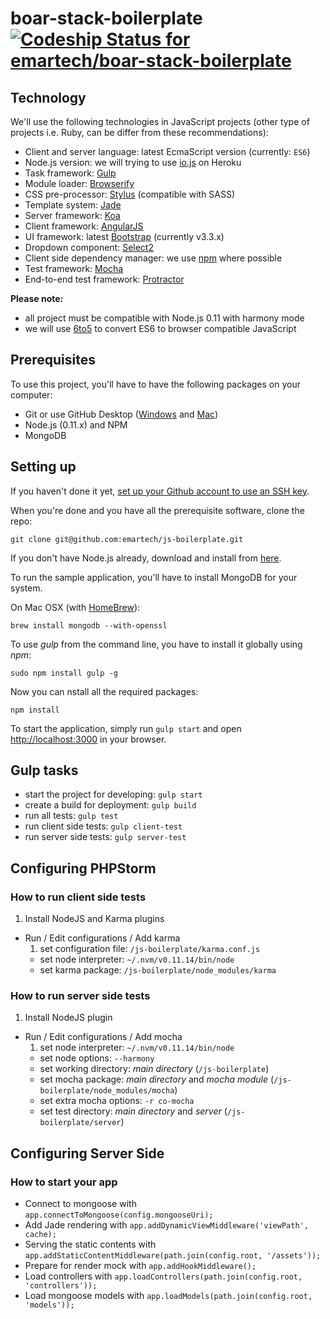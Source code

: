 boar-stack-boilerplate [ ![Codeship Status for emartech/boar-stack-boilerplate](https://codeship.com/projects/4c68e380-a563-0132-b7bf-4a976f6052ef/status?branch=master)](https://codeship.com/projects/66675)
==============

Technology
----------

We'll use the following technologies in JavaScript projects (other type of projects i.e. Ruby, can be differ from these recommendations):

- Client and server language: latest EcmaScript version (currently: `ES6`)
- Node.js version: we will trying to use [io.js](https://iojs.org) on Heroku
- Task framework: [Gulp](http://gulpjs.com)
- Module loader: [Browserify](http://browserify.org)
- CSS pre-processor: [Stylus](http://learnboost.github.io/stylus/) (compatible with SASS)
- Template system: [Jade](http://jade-lang.com)
- Server framework: [Koa](http://koajs.com)
- Client framework: [AngularJS](https://angularjs.org)
- UI framework: latest [Bootstrap](http://getbootstrap.com) (currently v3.3.x)
- Dropdown component: [Select2](https://select2.github.io)
- Client side dependency manager: we use [npm](https://www.npmjs.com) where possible
- Test framework: [Mocha](http://mochajs.org)
- End-to-end test framework: [Protractor](http://angular.github.io/protractor/)

**Please note:** 

- all project must be compatible with Node.js 0.11 with harmony mode
- we will use [6to5](https://6to5.org) to convert ES6 to browser compatible JavaScript



Prerequisites
-------------

To use this project, you'll have to have the following packages on your computer:

- Git or use GitHub Desktop ([Windows](https://windows.github.com) and [Mac](https://mac.github.com))
- Node.js (0.11.x) and NPM
- MongoDB


Setting up
----------

If you haven't done it yet, [set up your Github account to use an SSH key](https://help.github.com/articles/generating-ssh-keys).

When you're done and you have all the prerequisite software, clone the repo:

```
git clone git@github.com:emartech/js-boilerplate.git
```

If you don't have Node.js already, download and install from [here](http://blog.nodejs.org/2015/01/30/node-v0-11-16-unstable/).

To run the sample application, you'll have to install MongoDB for your system.

On Mac OSX (with [HomeBrew](http://brew.sh/)):

```
brew install mongodb --with-openssl
```

To use *gulp* from the command line, you have to install it globally using *npm*:

```
sudo npm install gulp -g
```

Now you can nstall all the required packages:

```
npm install
```

To start the application, simply run `gulp start` and open [http://localhost:3000](http://localhost:3000) in your browser.


Gulp tasks
----------

- start the project for developing: `gulp start`
- create a build for deployment: `gulp build`
- run all tests: `gulp test`
- run client side tests: `gulp client-test`
- run server side tests: `gulp server-test`


Configuring PHPStorm
--------------------

### How to run client side tests

1. Install NodeJS and Karma plugins
- Run / Edit configurations / Add karma
  1. set configuration file: `/js-boilerplate/karma.conf.js`
  -  set node interpreter: `~/.nvm/v0.11.14/bin/node`
  -  set karma package: `/js-boilerplate/node_modules/karma`

### How to run server side tests

1. Install NodeJS plugin
- Run / Edit configurations / Add mocha
  1. set node interpreter: `~/.nvm/v0.11.14/bin/node`
  -  set node options: `--harmony`
  -  set working directory: _main directory_ (`/js-boilerplate`)
  -  set mocha package: _main directory_ and _mocha module_ (`/js-boilerplate/node_modules/mocha`)
  -  set extra mocha options: `-r co-mocha`
  -  set test directory: _main directory_ and _server_ (`/js-boilerplate/server`)
  

Configuring Server Side
-----------------------
### How to start your app

- Connect to mongoose with `app.connectToMongoose(config.mongooseUri);`
- Add Jade rendering with `app.addDynamicViewMiddleware('viewPath', cache);`
- Serving the static contents with `app.addStaticContentMiddleware(path.join(config.root, '/assets'));`
- Prepare for render mock with `app.addHookMiddleware();`
- Load controllers with `app.loadControllers(path.join(config.root, 'controllers'));`
- Load mongoose models with `app.loadModels(path.join(config.root, 'models'));`
